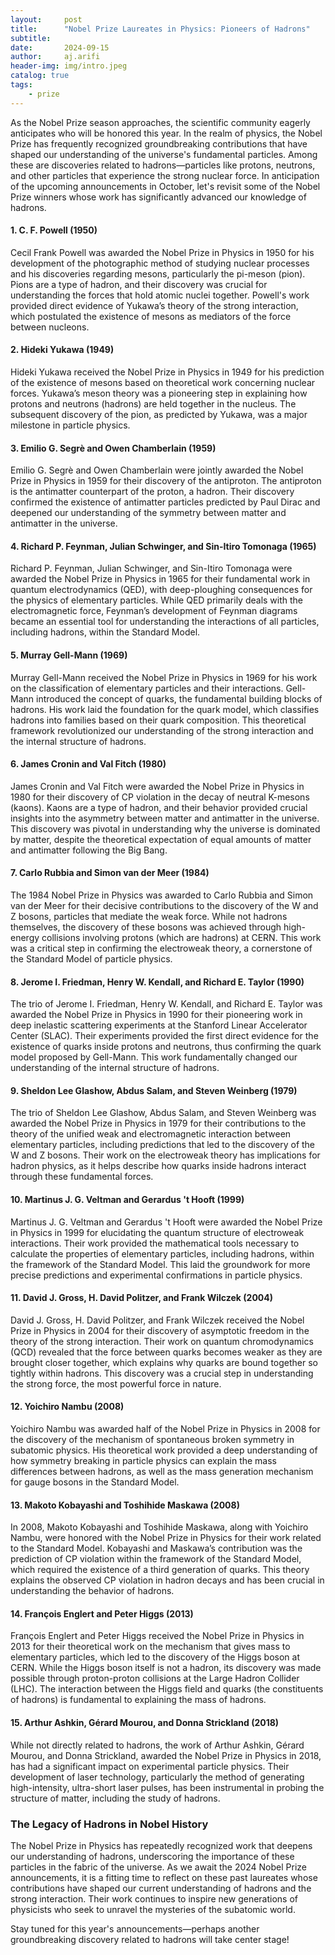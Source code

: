 ```yaml
---
layout:     post
title:      "Nobel Prize Laureates in Physics: Pioneers of Hadrons"
subtitle:   
date:       2024-09-15
author:     aj.arifi
header-img: img/intro.jpeg
catalog: true
tags:
    - prize
---
```


As the Nobel Prize season approaches, the scientific community eagerly anticipates who will be honored this year. 
In the realm of physics, the Nobel Prize has frequently recognized groundbreaking contributions 
that have shaped our understanding of the universe's fundamental particles. 
Among these are discoveries related to hadrons—particles like protons, neutrons, and other particles that experience the strong nuclear force. 
In anticipation of the upcoming announcements in October, let's revisit some of the Nobel Prize winners whose work has significantly advanced our knowledge of hadrons.

#### 1. **C. F. Powell (1950)**
Cecil Frank Powell was awarded the Nobel Prize in Physics in 1950 for his development of 
the photographic method of studying nuclear processes and his discoveries regarding mesons, 
particularly the pi-meson (pion). Pions are a type of hadron, and their discovery was crucial 
for understanding the forces that hold atomic nuclei together. Powell's work provided direct evidence of 
Yukawa’s theory of the strong interaction, which postulated the existence of mesons as mediators of the force between nucleons.

#### 2. **Hideki Yukawa (1949)**
Hideki Yukawa received the Nobel Prize in Physics in 1949 for his prediction of the existence 
of mesons based on theoretical work concerning nuclear forces. Yukawa’s meson theory was 
a pioneering step in explaining how protons and neutrons (hadrons) are held together in the nucleus. 
The subsequent discovery of the pion, as predicted by Yukawa, was a major milestone in particle physics.

#### 3. **Emilio G. Segrè and Owen Chamberlain (1959)**
Emilio G. Segrè and Owen Chamberlain were jointly awarded the Nobel Prize in Physics in 1959 
for their discovery of the antiproton. The antiproton is the antimatter counterpart of the proton, a hadron. 
Their discovery confirmed the existence of antimatter particles predicted by Paul Dirac and 
deepened our understanding of the symmetry between matter and antimatter in the universe.

#### 4. **Richard P. Feynman, Julian Schwinger, and Sin-Itiro Tomonaga (1965)**
Richard P. Feynman, Julian Schwinger, and Sin-Itiro Tomonaga were awarded the 
Nobel Prize in Physics in 1965 for their fundamental work in quantum electrodynamics (QED), 
with deep-ploughing consequences for the physics of elementary particles. 
While QED primarily deals with the electromagnetic force, Feynman’s development of Feynman 
diagrams became an essential tool for understanding the interactions of all particles, including hadrons, within the Standard Model.

#### 5. **Murray Gell-Mann (1969)**
Murray Gell-Mann received the Nobel Prize in Physics in 1969 for his work on 
the classification of elementary particles and their interactions. 
Gell-Mann introduced the concept of quarks, the fundamental building blocks of hadrons. 
His work laid the foundation for the quark model, which classifies hadrons into 
families based on their quark composition. This theoretical framework revolutionized 
our understanding of the strong interaction and the internal structure of hadrons.

#### 6. **James Cronin and Val Fitch (1980)**
James Cronin and Val Fitch were awarded the Nobel Prize in Physics in 1980 for their 
discovery of CP violation in the decay of neutral K-mesons (kaons). Kaons are a type of hadron, 
and their behavior provided crucial insights into the asymmetry between matter and antimatter in the universe. 
This discovery was pivotal in understanding why the universe is dominated by matter, 
despite the theoretical expectation of equal amounts of matter and antimatter following the Big Bang.

#### 7. **Carlo Rubbia and Simon van der Meer (1984)**
The 1984 Nobel Prize in Physics was awarded to Carlo Rubbia and Simon van der Meer for their 
decisive contributions to the discovery of the W and Z bosons, particles that mediate the weak force. 
While not hadrons themselves, the discovery of these bosons was achieved through high-energy collisions 
involving protons (which are hadrons) at CERN. This work was a critical step 
in confirming the electroweak theory, a cornerstone of the Standard Model of particle physics.

#### 8. **Jerome I. Friedman, Henry W. Kendall, and Richard E. Taylor (1990)**
The trio of Jerome I. Friedman, Henry W. Kendall, and Richard E. Taylor was awarded the Nobel Prize
in Physics in 1990 for their pioneering work in deep inelastic scattering experiments at the 
Stanford Linear Accelerator Center (SLAC). Their experiments provided the first direct evidence 
for the existence of quarks inside protons and neutrons, thus confirming the quark model proposed by Gell-Mann. 
This work fundamentally changed our understanding of the internal structure of hadrons.

#### 9. **Sheldon Lee Glashow, Abdus Salam, and Steven Weinberg (1979)**
The trio of Sheldon Lee Glashow, Abdus Salam, and Steven Weinberg was awarded the Nobel Prize 
in Physics in 1979 for their contributions to the theory of the unified weak and electromagnetic interaction 
between elementary particles, including predictions that led to the discovery of the W and Z bosons. 
Their work on the electroweak theory has implications for hadron physics, as it helps describe 
how quarks inside hadrons interact through these fundamental forces.

#### 10. **Martinus J. G. Veltman and Gerardus 't Hooft (1999)**
Martinus J. G. Veltman and Gerardus 't Hooft were awarded the Nobel Prize in Physics in 1999 
for elucidating the quantum structure of electroweak interactions. 
Their work provided the mathematical tools necessary to calculate the properties of elementary particles, 
including hadrons, within the framework of the Standard Model. 
This laid the groundwork for more precise predictions and experimental confirmations in particle physics.

#### 11. **David J. Gross, H. David Politzer, and Frank Wilczek (2004)**
David J. Gross, H. David Politzer, and Frank Wilczek received the Nobel Prize in Physics in 2004 
for their discovery of asymptotic freedom in the theory of the strong interaction. 
Their work on quantum chromodynamics (QCD) revealed that the force between quarks 
becomes weaker as they are brought closer together, which explains why quarks are bound together so tightly within hadrons. 
This discovery was a crucial step in understanding the strong force, the most powerful force in nature.

#### 12. **Yoichiro Nambu (2008)**
Yoichiro Nambu was awarded half of the Nobel Prize in Physics in 2008 for the discovery of 
the mechanism of spontaneous broken symmetry in subatomic physics. His theoretical work provided a deep understanding
of how symmetry breaking in particle physics can explain the mass differences between hadrons, 
as well as the mass generation mechanism for gauge bosons in the Standard Model.

#### 13. **Makoto Kobayashi and Toshihide Maskawa (2008)**
In 2008, Makoto Kobayashi and Toshihide Maskawa, along with Yoichiro Nambu, were honored with 
the Nobel Prize in Physics for their work related to the Standard Model. 
Kobayashi and Maskawa’s contribution was the prediction of CP violation within the framework of the Standard Model, 
which required the existence of a third generation of quarks. This theory explains the observed CP violation 
in hadron decays and has been crucial in understanding the behavior of hadrons.

#### 14. **François Englert and Peter Higgs (2013)**
François Englert and Peter Higgs received the Nobel Prize in Physics in 2013 for their theoretical work 
on the mechanism that gives mass to elementary particles, which led to the discovery of the Higgs boson at CERN. 
While the Higgs boson itself is not a hadron, its discovery was made possible through proton-proton collisions 
at the Large Hadron Collider (LHC). The interaction between the Higgs field and quarks 
(the constituents of hadrons) is fundamental to explaining the mass of hadrons.

#### 15. **Arthur Ashkin, Gérard Mourou, and Donna Strickland (2018)**
While not directly related to hadrons, the work of Arthur Ashkin, Gérard Mourou, and Donna Strickland, 
awarded the Nobel Prize in Physics in 2018, has had a significant impact on experimental particle physics. 
Their development of laser technology, particularly the method of generating high-intensity, ultra-short laser pulses, 
has been instrumental in probing the structure of matter, including the study of hadrons.

### The Legacy of Hadrons in Nobel History

The Nobel Prize in Physics has repeatedly recognized work that deepens our understanding of hadrons, 
underscoring the importance of these particles in the fabric of the universe. 
As we await the 2024 Nobel Prize announcements, it is a fitting time to reflect on these past 
laureates whose contributions have shaped our current understanding of hadrons and the strong interaction. 
Their work continues to inspire new generations of physicists who seek to unravel the mysteries of the subatomic world.

Stay tuned for this year's announcements—perhaps another groundbreaking discovery related to hadrons will take center stage!
